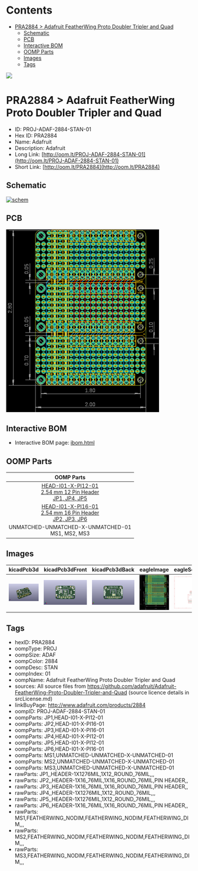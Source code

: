 



Contents
========

* [PRA2884 > Adafruit FeatherWing Proto Doubler Tripler and Quad](#pra2884--adafruit-featherwing-proto-doubler-tripler-and-quad)
	* [Schematic](#schematic)
	* [PCB](#pcb)
	* [Interactive BOM](#interactive-bom)
	* [OOMP Parts](#oomp-parts)
	* [Images](#images)
	* [Tags](#tags)
  
![][im]
# PRA2884 > Adafruit FeatherWing Proto Doubler Tripler and Quad

- ID: PROJ-ADAF-2884-STAN-01
- Hex ID: PRA2884
- Name: Adafruit
- Description: Adafruit
- Long Link: [http://oom.lt/PROJ-ADAF-2884-STAN-01](http://oom.lt/PROJ-ADAF-2884-STAN-01)
- Short Link: [http://oom.lt/PRA2884](http://oom.lt/PRA2884)

## Schematic
  
[![schem](eagleSchemImage.png)](eagleSchemImage.png)
## PCB
  
[![pcb](eagleImage.png)](eagleImage.png)
## Interactive BOM

- Interactive BOM page: [ibom.html](https://htmlpreview.github.io/?https://github.com/oomlout/oomlout_OOMP_projects/blob/main/PROJ-ADAF-2884-STAN-01/kicad/bom/ibom.html)

## OOMP Parts
  

|OOMP Parts|
| :---: |
|[HEAD-I01-X-PI12-01<br> 2.54 mm 12 Pin Header<br> JP1, JP4, JP5](https://github.com/oomlout/oomlout_OOMP_parts/tree/main/HEAD-I01-X-PI12-01/)|
|[HEAD-I01-X-PI16-01<br> 2.54 mm 16 Pin Header<br> JP2, JP3, JP6](https://github.com/oomlout/oomlout_OOMP_parts/tree/main/HEAD-I01-X-PI16-01/)|
|UNMATCHED-UNMATCHED-X-UNMATCHED-01<BR>MS1, MS2, MS3|

## Images
  
  

|kicadPcb3d|kicadPcb3dFront|kicadPcb3dBack|eagleImage|eagleSchemImage|
| :---: | :---: | :---: | :---: | :---: |
|[![kicadPcb3d](kicadPcb3d_140.png)](kicadPcb3d.png)|[![kicadPcb3dFront](kicadPcb3dFront_140.png)](kicadPcb3dFront.png)|[![kicadPcb3dBack](kicadPcb3dBack_140.png)](kicadPcb3dBack.png)|[![eagleImage](eagleImage_140.png)](eagleImage.png)|[![eagleSchemImage](eagleSchemImage_140.png)](eagleSchemImage.png)|

## Tags

- hexID: PRA2884
- oompType: PROJ
- oompSize: ADAF
- oompColor: 2884
- oompDesc: STAN
- oompIndex: 01
- oompName: Adafruit FeatherWing Proto Doubler Tripler and Quad
- sources: All source files from https://github.com/adafruit/Adafruit-FeatherWing-Proto-Doubler-Tripler-and-Quad (source licence details in srcLicense.md)
- linkBuyPage: http://www.adafruit.com/products/2884
- oompID: PROJ-ADAF-2884-STAN-01
- oompParts: JP1,HEAD-I01-X-PI12-01
- oompParts: JP2,HEAD-I01-X-PI16-01
- oompParts: JP3,HEAD-I01-X-PI16-01
- oompParts: JP4,HEAD-I01-X-PI12-01
- oompParts: JP5,HEAD-I01-X-PI12-01
- oompParts: JP6,HEAD-I01-X-PI16-01
- oompParts: MS1,UNMATCHED-UNMATCHED-X-UNMATCHED-01
- oompParts: MS2,UNMATCHED-UNMATCHED-X-UNMATCHED-01
- oompParts: MS3,UNMATCHED-UNMATCHED-X-UNMATCHED-01
- rawParts: JP1,,HEADER-1X1276MIL,1X12_ROUND_76MIL,,,
- rawParts: JP2,,HEADER-1X16_76MIL,1X16_ROUND_76MIL,PIN HEADER,,
- rawParts: JP3,,HEADER-1X16_76MIL,1X16_ROUND_76MIL,PIN HEADER,,
- rawParts: JP4,,HEADER-1X1276MIL,1X12_ROUND_76MIL,,,
- rawParts: JP5,,HEADER-1X1276MIL,1X12_ROUND_76MIL,,,
- rawParts: JP6,,HEADER-1X16_76MIL,1X16_ROUND_76MIL,PIN HEADER,,
- rawParts: MS1,FEATHERWING_NODIM,FEATHERWING_NODIM,FEATHERWING_DIM,,,
- rawParts: MS2,FEATHERWING_NODIM,FEATHERWING_NODIM,FEATHERWING_DIM,,,
- rawParts: MS3,FEATHERWING_NODIM,FEATHERWING_NODIM,FEATHERWING_DIM,,,



[im]: kicadPcb3d_450.png
